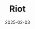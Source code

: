 ---  
layout: startup_page  
title: "Riot"  
id: "tryriot.com"  
permalink: "/riottryriot.com02032025/"  
website: "https://tryriot.com/"  
funding_round: "Series B"  
funding_amount: "$30M"  
investors: "Left Lane Capital, Y Combinator, Base10, FundersClub"  
about: "Riot is an employee-focused cyber-protection software platform that goes beyond traditional cyber awareness solutions. It seamlessly integrates with an organization's IT stack to assess employee cyber posture, detect vulnerabilities, and proactively guide employees in resolving weaknesses using its cyber companion, Albert. This proactive approach aims to strengthen employee security and protect against sophisticated, AI-powered attacks."  
markets: "Cybersecurity, Computer and Network Security"  
hq: "San Francisco, California, United States"  
founded_year: "2020"  
linkedin: "https://www.linkedin.com/company/tryriot"  
twitter: ""  
instagram: ""  
facebook: ""  
crunchbase: "https://www.crunchbase.com/organization/riot-abea?utm_source=linkedin&utm_medium=referral&utm_campaign=linkedin_companies&utm_content=profile_cta_anon&trk=funding_crunchbase"  
pitchbook: "https://pitchbook.com/profiles/company/42012-19"  

date_display: "03-Feb-2025"  
date: "2025-02-03"

# SEO Optimization  
meta_title: "Riot - Series B Funding ($30M)"  
meta_description: "Riot, Riot is an employee-focused cyber-protection software platform that goes beyond traditional cyber awareness solutions. It seamlessly integrates with a..."  
meta_keywords: "Riot, Cybersecurity, Computer and Network Security, Series B funding"  
canonical_url: "https://startup.projectstartups.com/riottryriot.com02032025/"  
---